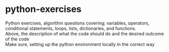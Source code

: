 # python-exercises
Python exercises, algorithm questions covering; variables, operators, conditional statements, loops, lists, dictionaries, and functions.  
Above, the description of what the code should do and the desired outcome of the code  
Make sure, setting up the python environment locally in the correct way
